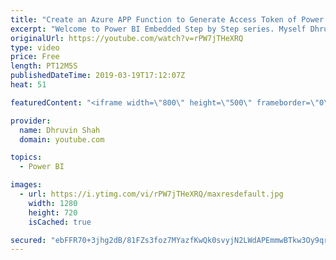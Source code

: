 ```yaml
---
title: "Create an Azure APP Function to Generate Access Token of Power BI Embedded | Part 4"
excerpt: "Welcome to Power BI Embedded Step by Step series. Myself Dhruvin Shah. The entire series is dedicated to the Intermediate level of Power BI folks. The series covers step by step guide to embed the Power BI report in any third-party custom application or SaaS application. During this video we will learn,"
originalUrl: https://youtube.com/watch?v=rPW7jTHeXRQ
type: video
price: Free
length: PT12M5S
publishedDateTime: 2019-03-19T17:12:07Z
heat: 51

featuredContent: "<iframe width=\"800\" height=\"500\" frameborder=\"0\" src=\"https://www.youtube.com/embed/rPW7jTHeXRQ\" allow=\"accelerometer; autoplay; encrypted-media; gyroscope; picture-in-picture\" allowfullscreen></iframe>"

provider:
  name: Dhruvin Shah
  domain: youtube.com

topics:
  - Power BI

images:
  - url: https://i.ytimg.com/vi/rPW7jTHeXRQ/maxresdefault.jpg
    width: 1280
    height: 720
    isCached: true

secured: "ebFFR70+3jhg2dB/81FZs3foz7MYazfKwQk0svyjN2LWdAPEmmwBTkw3Oy9qrfwjXCW+0uBtO2ZyZj76OGabAOCEmUKzhjfBEQNxOrji6K0/aoAFSzHhxtTYVkkVomO+R9CGMVoxqfIgufKQ6pOeuuFJN5Lx3FatIxqaqyqnQBh/s1cPRcMKlIGl10riEp3CMsCiXbqu/JGfRjn39C3kBioweW6Win7eXUEARUxgsHCx6p4oQm4Ip9j77d4tOE2DVa8MLH4jovfmiXDDB/opnPRIcbxSqoys0/pzfM2PATKoJ3/pztYW93KQXtjlyP2dwT7A/dv/uhYCeUkardAPbXhPAhSz9vKTFzFT9j7aXTSJHttDxwK9s8fTKE3uWoHXHri0BvX/fKmNrwkk5/vdAX/3i7wSMLuq7F1k0hSbZCU=;PhlEK+Sg6uwRSfsLePcTYQ=="
---
```


